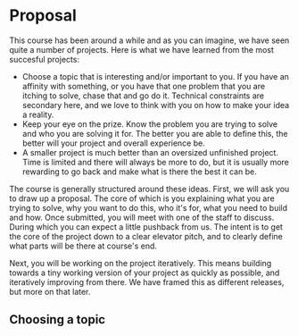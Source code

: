 # Proposal

This course has been around a while and as you can imagine, we have seen quite a number of projects. Here is what we have learned from the most succesful projects:

* Choose a topic that is interesting and/or important to you. If you have an affinity with something, or you have that one problem that you are itching to solve, chase that and go do it. Technical constraints are secondary here, and we love to think with you on how to make your idea a reality.
* Keep your eye on the prize. Know the problem you are trying to solve and who you are solving it for. The better you are able to define this, the better will your project and overall experience be.
* A smaller project is much better than an oversized unfinished project. Time is limited and there will always be more to do, but it is usually more rewarding to go back and make what is there the best it can be.

The course is generally structured around these ideas. First, we will ask you to draw up a proposal. The core of which is you explaining what you are trying to solve, why you want to do this, who it's for, what you need to build and how. Once submitted, you will meet with one of the staff to discuss. During which you can expect a little pushback from us. The intent is to get the core of the project down to a clear elevator pitch, and to clearly define what parts will be there at course's end.

Next, you will be working on the project iteratively. This means building towards a tiny working version of your project as quickly as possible, and iteratively improving from there. We have framed this as different releases, but more on that later.

## Choosing a topic

